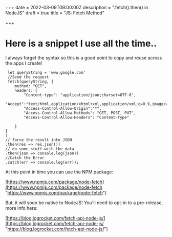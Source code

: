 +++
date = 2022-03-09T09:00:00Z
description = ".fetch().then() in NodeJS"
draft = true
title = "JS: Fetch Method"

+++
# Here is a snippet I use all the time..

I always forget the syntax so this is a good point to copy and reuse across the apps I create! 

     let queryString = 'www.google.com'
     //Send the request
     fetch(queryString, {
        method: "GET",
        headers: {
            "Content-type": "application/json;charset=UTF-8",
            "Accept":"text/html,application/xhtml+xml,application/xml;q=0.9,image/webp,*/*;q=0.8",
            "Access-Control-Allow-Origin":"*", 
            "Access-Control-Allow-Methods": "GET, POST, PUT",
            "Access-Control-Allow-Headers": "Content-Type"
            
        }
    }
    )
    // force the result into JSON
    .then(res => res.json())
    // do some stuff with the data
    .then(json => console.log(json)) 
    //Catch the Error
    .catch(err => console.log(err));

At this point in time you can use the NPM package:

[https://www.npmjs.com/package/node-fetch](https://www.npmjs.com/package/node-fetch "https://www.npmjs.com/package/node-fetch")

But, it will soon be native to NodeJS! You'll need to opt-in to a pre-release, more info here:

[https://blog.logrocket.com/fetch-api-node-js/](https://blog.logrocket.com/fetch-api-node-js/ "https://blog.logrocket.com/fetch-api-node-js/") 